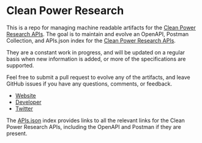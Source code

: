 # Clean Power ResearchThis is a repo for managing machine readable artifacts for the [Clean Power Research APIs](http://www.cleanpower.com/). The goal is to maintain and evolve an OpenAPI, Postman Collection, and APIs.json index for the [Clean Power Research APIs](http://www.cleanpower.com/).They are a constant work in progress, and will be updated on a regular basis when new information is added, or more of the specifications are supported.Feel free to submit a pull request to evolve any of the artifacts, and leave GitHub issues if you have any questions, comments, or feedback.- [Website](http://www.cleanpower.com/)- [Developer](http://www.cleanpower.com/)- [Twitter](http://twitter.com/CleanPowerRes)The [APIs.json](https://github.com/api-evangelist/clean-power-research/blob/master/apis.json) index provides links to all the relevant links for the Clean Power Research APIs, including the OpenAPI and Postman if they are present.